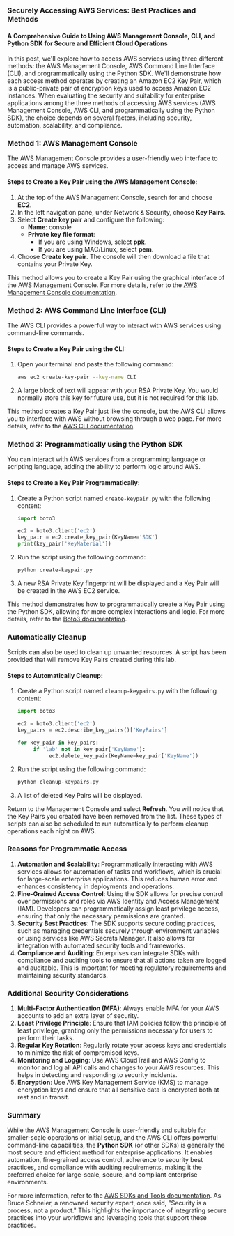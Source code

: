 ### Securely Accessing AWS Services: Best Practices and Methods

#### A Comprehensive Guide to Using AWS Management Console, CLI, and Python SDK for Secure and Efficient Cloud Operations

In this post, we'll explore how to access AWS services using three different methods: the AWS Management Console, AWS Command Line Interface (CLI), and programmatically using the Python SDK. We'll demonstrate how each access method operates by creating an Amazon EC2 Key Pair, which is a public-private pair of encryption keys used to access Amazon EC2 instances. When evaluating the security and suitability for enterprise applications among the three methods of accessing AWS services (AWS Management Console, AWS CLI, and programmatically using the Python SDK), the choice depends on several factors, including security, automation, scalability, and compliance.

### Method 1: AWS Management Console

The AWS Management Console provides a user-friendly web interface to access and manage AWS services.

#### Steps to Create a Key Pair using the AWS Management Console:
1. At the top of the AWS Management Console, search for and choose **EC2**.
2. In the left navigation pane, under Network & Security, choose **Key Pairs**.
3. Select **Create key pair** and configure the following:
    - **Name**: console
    - **Private key file format**:
      - If you are using Windows, select **ppk**.
      - If you are using MAC/Linux, select **pem**.
4. Choose **Create key pair**. The console will then download a file that contains your Private Key.

This method allows you to create a Key Pair using the graphical interface of the AWS Management Console. For more details, refer to the [AWS Management Console documentation](https://docs.aws.amazon.com/console/).

### Method 2: AWS Command Line Interface (CLI)

The AWS CLI provides a powerful way to interact with AWS services using command-line commands.

#### Steps to Create a Key Pair using the CLI:
1. Open your terminal and paste the following command:
    ```bash
    aws ec2 create-key-pair --key-name CLI
    ```
2. A large block of text will appear with your RSA Private Key. You would normally store this key for future use, but it is not required for this lab.

This method creates a Key Pair just like the console, but the AWS CLI allows you to interface with AWS without browsing through a web page. For more details, refer to the [AWS CLI documentation](https://docs.aws.amazon.com/cli/latest/userguide/cli-configure-files.html).

### Method 3: Programmatically using the Python SDK

You can interact with AWS services from a programming language or scripting language, adding the ability to perform logic around AWS.

#### Steps to Create a Key Pair Programmatically:
1. Create a Python script named `create-keypair.py` with the following content:
    ```python
    import boto3

    ec2 = boto3.client('ec2')
    key_pair = ec2.create_key_pair(KeyName='SDK')
    print(key_pair['KeyMaterial'])
    ```
2. Run the script using the following command:
    ```bash
    python create-keypair.py
    ```
3. A new RSA Private Key fingerprint will be displayed and a Key Pair will be created in the AWS EC2 service.

This method demonstrates how to programmatically create a Key Pair using the Python SDK, allowing for more complex interactions and logic. For more details, refer to the [Boto3 documentation](https://boto3.amazonaws.com/v1/documentation/api/latest/index.html).

### Automatically Cleanup

Scripts can also be used to clean up unwanted resources. A script has been provided that will remove Key Pairs created during this lab.

#### Steps to Automatically Cleanup:
1. Create a Python script named `cleanup-keypairs.py` with the following content:
    ```python
    import boto3

    ec2 = boto3.client('ec2')
    key_pairs = ec2.describe_key_pairs()['KeyPairs']

    for key_pair in key_pairs:
         if 'lab' not in key_pair['KeyName']:
              ec2.delete_key_pair(KeyName=key_pair['KeyName'])
    ```
2. Run the script using the following command:
    ```bash
    python cleanup-keypairs.py
    ```
3. A list of deleted Key Pairs will be displayed.

Return to the Management Console and select **Refresh**. You will notice that the Key Pairs you created have been removed from the list. These types of scripts can also be scheduled to run automatically to perform cleanup operations each night on AWS.

### Reasons for Programmatic Access

1. **Automation and Scalability**: Programmatically interacting with AWS services allows for automation of tasks and workflows, which is crucial for large-scale enterprise applications. This reduces human error and enhances consistency in deployments and operations.
2. **Fine-Grained Access Control**: Using the SDK allows for precise control over permissions and roles via AWS Identity and Access Management (IAM). Developers can programmatically assign least privilege access, ensuring that only the necessary permissions are granted.
3. **Security Best Practices**: The SDK supports secure coding practices, such as managing credentials securely through environment variables or using services like AWS Secrets Manager. It also allows for integration with automated security tools and frameworks.
4. **Compliance and Auditing**: Enterprises can integrate SDKs with compliance and auditing tools to ensure that all actions taken are logged and auditable. This is important for meeting regulatory requirements and maintaining security standards.

### Additional Security Considerations

1. **Multi-Factor Authentication (MFA)**: Always enable MFA for your AWS accounts to add an extra layer of security.
2. **Least Privilege Principle**: Ensure that IAM policies follow the principle of least privilege, granting only the permissions necessary for users to perform their tasks.
3. **Regular Key Rotation**: Regularly rotate your access keys and credentials to minimize the risk of compromised keys.
4. **Monitoring and Logging**: Use AWS CloudTrail and AWS Config to monitor and log all API calls and changes to your AWS resources. This helps in detecting and responding to security incidents.
5. **Encryption**: Use AWS Key Management Service (KMS) to manage encryption keys and ensure that all sensitive data is encrypted both at rest and in transit.

### Summary

While the AWS Management Console is user-friendly and suitable for smaller-scale operations or initial setup, and the AWS CLI offers powerful command-line capabilities, the **Python SDK** (or other SDKs) is generally the most secure and efficient method for enterprise applications. It enables automation, fine-grained access control, adherence to security best practices, and compliance with auditing requirements, making it the preferred choice for large-scale, secure, and compliant enterprise environments.

For more information, refer to the [AWS SDKs and Tools documentation](https://aws.amazon.com/tools/). As Bruce Schneier, a renowned security expert, once said, "Security is a process, not a product." This highlights the importance of integrating secure practices into your workflows and leveraging tools that support these practices.
